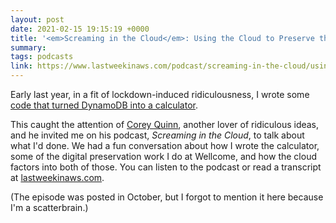 ```yaml
---
layout: post
date: 2021-02-15 19:15:19 +0000
title: '<em>Screaming in the Cloud</em>: Using the Cloud to Preserve the Future'
summary:
tags: podcasts
link: https://www.lastweekinaws.com/podcast/screaming-in-the-cloud/using-the-cloud-to-preserve-the-future-with-alex-chan/
---
```


Early last year, in a fit of lockdown-induced ridiculousness, I wrote some [code that turned DynamoDB into a calculator](/2020/04/using-dynamodb-as-a-calculator/).

This caught the attention of [Corey Quinn](https://twitter.com/quinnypig), another lover of ridiculous ideas, and he invited me on his podcast, *Screaming in the Cloud*, to talk about what I'd done.
We had a fun conversation about how I wrote the calculator, some of the digital preservation work I do at Wellcome, and how the cloud factors into both of those.
You can listen to the podcast or read a transcript at [lastweekinaws.com](https://www.lastweekinaws.com/podcast/screaming-in-the-cloud/using-the-cloud-to-preserve-the-future-with-alex-chan/).

(The episode was posted in October, but I forgot to mention it here because I'm a scatterbrain.)
